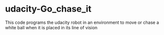 # udacity-Go_chase_it
This code programs the udacity robot in an environment to move or chase a white ball when it is placed in its line of vision
